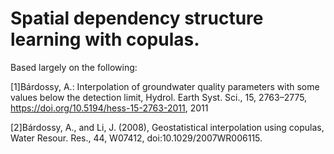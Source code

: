 # Spatial dependency structure learning with copulas.

Based largely on the following:

[1]Bárdossy, A.: Interpolation of groundwater quality parameters with some values below the detection limit, Hydrol. Earth Syst. Sci., 15, 2763–2775, https://doi.org/10.5194/hess-15-2763-2011, 2011


[2]Bárdossy, A., and Li, J. (2008), Geostatistical interpolation using copulas, Water Resour. Res., 44, W07412, doi:10.1029/2007WR006115. 

